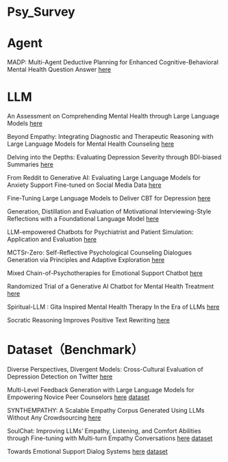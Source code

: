 # Psy_Survey

# Agent
MADP: Multi-Agent Deductive Planning for Enhanced Cognitive-Behavioral Mental Health Question Answer [here](https://arxiv.org/abs/2501.15826)
# LLM
An Assessment on Comprehending Mental Health through Large Language Models [here](https://arxiv.org/abs/2401.04592)

Beyond Empathy: Integrating Diagnostic and Therapeutic Reasoning with Large Language Models for Mental Health Counseling [here](https://arxiv.org/abs/2505.15715)

Delving into the Depths: Evaluating Depression Severity through BDI-biased Summaries [here](https://aclanthology.org/2024.clpsych-1.2/)

From Reddit to Generative AI: Evaluating Large Language Models for Anxiety Support Fine-tuned on Social Media Data [here](https://arxiv.org/abs/2505.18464)

Fine-Tuning Large Language Models to Deliver CBT for Depression [here](https://arxiv.org/abs/2412.00251)

Generation, Distillation and Evaluation of Motivational Interviewing-Style Reflections with a Foundational Language Model [here](https://aclanthology.org/2024.eacl-long.75/)

LLM-empowered Chatbots for Psychiatrist and Patient Simulation: Application and Evaluation [here](https://arxiv.org/abs/2305.13614)

MCTSr-Zero: Self-Reflective Psychological Counseling Dialogues Generation via Principles and Adaptive Exploration [here](https://arxiv.org/abs/2505.23229)

Mixed Chain-of-Psychotherapies for Emotional Support Chatbot [here](https://arxiv.org/abs/2409.19533)

Randomized Trial of a Generative AI Chatbot for Mental Health Treatment [here](https://gwern.net/doc/psychiatry/depression/2025-heinz.pdf#:~:text=We%20utilized%20transformer,tuned%20models%20via)

Spiritual-LLM : Gita Inspired Mental Health Therapy In the Era of LLMs [here](https://arxiv.org/abs/2506.19185)

Socratic Reasoning Improves Positive Text Rewriting [here](https://arxiv.org/abs/2403.03029)
# Dataset（Benchmark）  
Diverse Perspectives, Divergent Models: Cross-Cultural Evaluation of Depression Detection on Twitter [here](https://aclanthology.org/2024.naacl-short.58/)

Multi-Level Feedback Generation with Large Language Models for Empowering Novice Peer Counselors [here](https://aclanthology.org/2024.acl-long.227/) [dataset](https://github.com/SALT-NLP/counseling-feedback)

SYNTHEMPATHY: A Scalable Empathy Corpus Generated Using LLMs Without Any Crowdsourcing [here](https://arxiv.org/abs/2502.17857)

SoulChat: Improving LLMs’ Empathy, Listening, and Comfort Abilities through Fine-tuning with Multi-turn Empathy Conversations [here](https://aclanthology.org/2023.findings-emnlp.83/) [dataset](https://github.com/scutcyr/SoulChat?tab=readme-ov-file)

Towards Emotional Support Dialog Systems [here](https://aclanthology.org/2021.acl-long.269/) [dataset](https://github.com/thu-coai/Emotional-Support-Conversation?tab=readme-ov-file)
